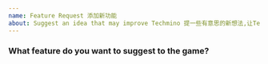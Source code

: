 ```yaml
---
name: Feature Request 添加新功能
about: Suggest an idea that may improve Techmino 提一些有意思的新想法,让Techmino越来越好!
---
```

### What feature do you want to suggest to the game?



